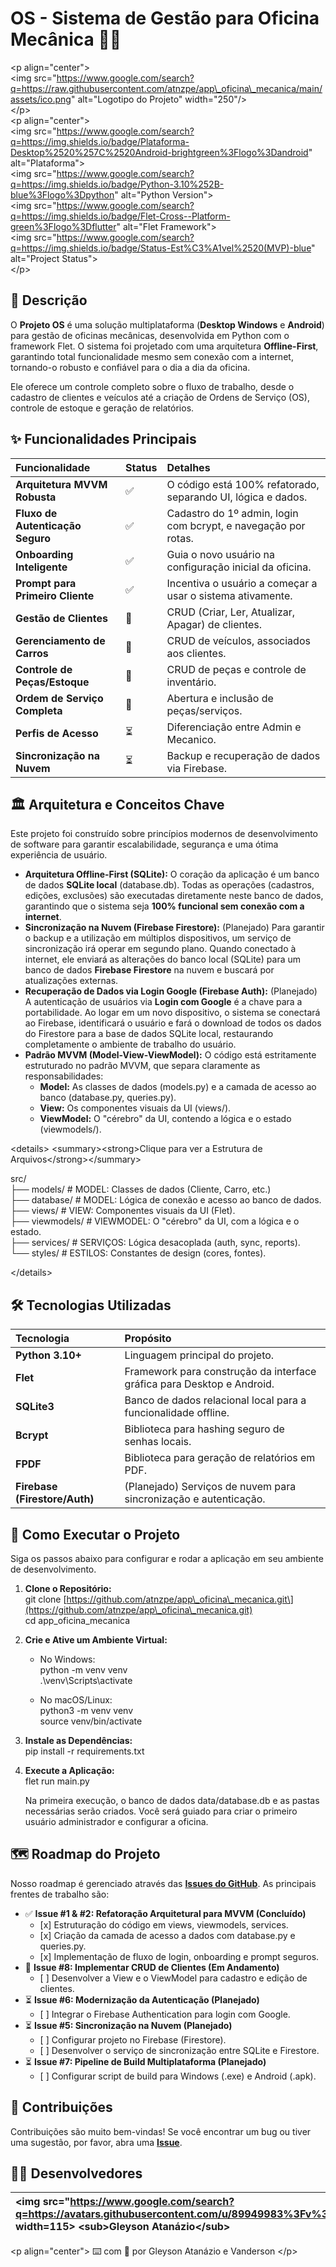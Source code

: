 # **OS \- Sistema de Gestão para Oficina Mecânica 🚗🔧**

\<p align="center"\>  
\<img src="https://www.google.com/search?q=https://raw.githubusercontent.com/atnzpe/app\_oficina\_mecanica/main/assets/ico.png" alt="Logotipo do Projeto" width="250"/\>  
\</p\>  
\<p align="center"\>  
\<img src="https://www.google.com/search?q=https://img.shields.io/badge/Plataforma-Desktop%2520%257C%2520Android-brightgreen%3Flogo%3Dandroid" alt="Plataforma"\>  
\<img src="https://www.google.com/search?q=https://img.shields.io/badge/Python-3.10%252B-blue%3Flogo%3Dpython" alt="Python Version"\>  
\<img src="https://www.google.com/search?q=https://img.shields.io/badge/Flet-Cross--Platform-green%3Flogo%3Dflutter" alt="Flet Framework"\>  
\<img src="https://www.google.com/search?q=https://img.shields.io/badge/Status-Est%C3%A1vel%2520(MVP)-blue" alt="Project Status"\>  
\</p\>

## **📄 Descrição**

O **Projeto OS** é uma solução multiplataforma (**Desktop Windows** e **Android**) para gestão de oficinas mecânicas, desenvolvida em Python com o framework Flet. O sistema foi projetado com uma arquitetura **Offline-First**, garantindo total funcionalidade mesmo sem conexão com a internet, tornando-o robusto e confiável para o dia a dia da oficina.

Ele oferece um controle completo sobre o fluxo de trabalho, desde o cadastro de clientes e veículos até a criação de Ordens de Serviço (OS), controle de estoque e geração de relatórios.

## **✨ Funcionalidades Principais**

| Funcionalidade | Status | Detalhes |
| :---- | :---- | :---- |
| **Arquitetura MVVM Robusta** | ✅ | O código está 100% refatorado, separando UI, lógica e dados. |
| **Fluxo de Autenticação Seguro** | ✅ | Cadastro do 1º admin, login com bcrypt, e navegação por rotas. |
| **Onboarding Inteligente** | ✅ | Guia o novo usuário na configuração inicial da oficina. |
| **Prompt para Primeiro Cliente** | ✅ | Incentiva o usuário a começar a usar o sistema ativamente. |
| **Gestão de Clientes** | 🚧 | CRUD (Criar, Ler, Atualizar, Apagar) de clientes. |
| **Gerenciamento de Carros** | 🚧 | CRUD de veículos, associados aos clientes. |
| **Controle de Peças/Estoque** | 🚧 | CRUD de peças e controle de inventário. |
| **Ordem de Serviço Completa** | 🚧 | Abertura e inclusão de peças/serviços. |
| **Perfis de Acesso** | ⏳ | Diferenciação entre Admin e Mecanico. |
| **Sincronização na Nuvem** | ⏳ | Backup e recuperação de dados via Firebase. |

## **🏛️ Arquitetura e Conceitos Chave**

Este projeto foi construído sobre princípios modernos de desenvolvimento de software para garantir escalabilidade, segurança e uma ótima experiência de usuário.

* **Arquitetura Offline-First (SQLite):** O coração da aplicação é um banco de dados **SQLite local** (database.db). Todas as operações (cadastros, edições, exclusões) são executadas diretamente neste banco de dados, garantindo que o sistema seja **100% funcional sem conexão com a internet**.  
* **Sincronização na Nuvem (Firebase Firestore):** (Planejado) Para garantir o backup e a utilização em múltiplos dispositivos, um serviço de sincronização irá operar em segundo plano. Quando conectado à internet, ele enviará as alterações do banco local (SQLite) para um banco de dados **Firebase Firestore** na nuvem e buscará por atualizações externas.  
* **Recuperação de Dados via Login Google (Firebase Auth):** (Planejado) A autenticação de usuários via **Login com Google** é a chave para a portabilidade. Ao logar em um novo dispositivo, o sistema se conectará ao Firebase, identificará o usuário e fará o download de todos os dados do Firestore para a base de dados SQLite local, restaurando completamente o ambiente de trabalho do usuário.  
* **Padrão MVVM (Model-View-ViewModel):** O código está estritamente estruturado no padrão MVVM, que separa claramente as responsabilidades:  
  * **Model:** As classes de dados (models.py) e a camada de acesso ao banco (database.py, queries.py).  
  * **View:** Os componentes visuais da UI (views/).  
  * **ViewModel:** O "cérebro" da UI, contendo a lógica e o estado (viewmodels/).

\<details\> \<summary\>\<strong\>Clique para ver a Estrutura de Arquivos\</strong\>\</summary\>

src/  
├── models/             \# MODEL: Classes de dados (Cliente, Carro, etc.)  
├── database/           \# MODEL: Lógica de conexão e acesso ao banco de dados.  
├── views/              \# VIEW: Componentes visuais da UI (Flet).  
├── viewmodels/         \# VIEWMODEL: O "cérebro" da UI, com a lógica e o estado.  
├── services/           \# SERVIÇOS: Lógica desacoplada (auth, sync, reports).  
└── styles/             \# ESTILOS: Constantes de design (cores, fontes).

\</details\>

## **🛠️ Tecnologias Utilizadas**

| Tecnologia | Propósito |
| :---- | :---- |
| **Python 3.10+** | Linguagem principal do projeto. |
| **Flet** | Framework para construção da interface gráfica para Desktop e Android. |
| **SQLite3** | Banco de dados relacional local para a funcionalidade offline. |
| **Bcrypt** | Biblioteca para hashing seguro de senhas locais. |
| **FPDF** | Biblioteca para geração de relatórios em PDF. |
| **Firebase (Firestore/Auth)** | (Planejado) Serviços de nuvem para sincronização e autenticação. |

## **🚀 Como Executar o Projeto**

Siga os passos abaixo para configurar e rodar a aplicação em seu ambiente de desenvolvimento.

1. **Clone o Repositório:**  
   git clone \[https://github.com/atnzpe/app\_oficina\_mecanica.git\](https://github.com/atnzpe/app\_oficina\_mecanica.git)  
   cd app\_oficina\_mecanica

2. **Crie e Ative um Ambiente Virtual:**  
   * No Windows:  
     python \-m venv venv  
     .\\venv\\Scripts\\activate

   * No macOS/Linux:  
     python3 \-m venv venv  
     source venv/bin/activate

3. **Instale as Dependências:**  
   pip install \-r requirements.txt

4. **Execute a Aplicação:**  
   flet run main.py

   Na primeira execução, o banco de dados data/database.db e as pastas necessárias serão criados. Você será guiado para criar o primeiro usuário administrador e configurar a oficina.

## **🗺️ Roadmap do Projeto**

Nosso roadmap é gerenciado através das [**Issues do GitHub**](https://github.com/atnzpe/app_oficina_mecanica/issues). As principais frentes de trabalho são:

* ✅ **Issue \#1 & \#2: Refatoração Arquitetural para MVVM (Concluído)**  
  * \[x\] Estruturação do código em views, viewmodels, services.  
  * \[x\] Criação da camada de acesso a dados com database.py e queries.py.  
  * \[x\] Implementação de fluxo de login, onboarding e prompt seguros.  
* 🚧 **Issue \#8: Implementar CRUD de Clientes (Em Andamento)**  
  * \[ \] Desenvolver a View e o ViewModel para cadastro e edição de clientes.  
* ⏳ **Issue \#6: Modernização da Autenticação (Planejado)**  
  * \[ \] Integrar o Firebase Authentication para login com Google.  
* ⏳ **Issue \#5: Sincronização na Nuvem (Planejado)**  
  * \[ \] Configurar projeto no Firebase (Firestore).  
  * \[ \] Desenvolver o serviço de sincronização entre SQLite e Firestore.  
* ⏳ **Issue \#7: Pipeline de Build Multiplataforma (Planejado)**  
  * \[ \] Configurar script de build para Windows (.exe) e Android (.apk).

## **🤝 Contribuições**

Contribuições são muito bem-vindas\! Se você encontrar um bug ou tiver uma sugestão, por favor, abra uma [**Issue**](https://github.com/atnzpe/app_oficina_mecanica/issues).

## **👨‍💻 Desenvolvedores**

| \<img src="https://www.google.com/search?q=https://avatars.githubusercontent.com/u/89949983%3Fv%3D4" width=115\> \<sub\>Gleyson Atanázio\</sub\> | \<img src="https://avatars.githubusercontent.com/u/101737645?v=4" width=115\> \<sub\>Vanderson\</sub\> |
| :---- | :---- |

\<p align="center"\> ⌨️ com 💜 por Gleyson Atanázio e Vanderson \</p\>
